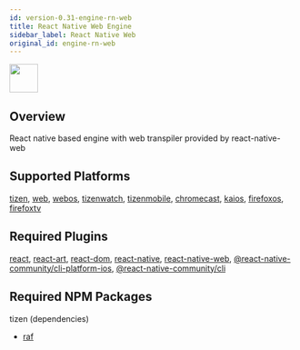 ```yaml
---
id: version-0.31-engine-rn-web
title: React Native Web Engine
sidebar_label: React Native Web
original_id: engine-rn-web
---
```


<img src="https://renative.org/img/ic_engine.png" width=50 height=50 />

<!--AUTO_GENERATED_START-->


## Overview

React native based engine with web transpiler provided by react-native-web

## Supported Platforms

[tizen](platform-tizen.md), [web](platform-web.md), [webos](platform-webos.md), [tizenwatch](platform-tizenwatch.md), [tizenmobile](platform-tizenmobile.md), [chromecast](platform-chromecast.md), [kaios](platform-kaios.md), [firefoxos](platform-firefoxos.md), [firefoxtv](platform-firefoxtv.md)

## Required Plugins

[react](plugins#react), [react-art](plugins#react-art), [react-dom](plugins#react-dom), [react-native](plugins#react-native), [react-native-web](plugins#react-native-web), [@react-native-community/cli-platform-ios](plugins#react-native-communitycli-platform-ios), [@react-native-community/cli](plugins#react-native-communitycli)

## Required NPM Packages

tizen (dependencies)
  - [raf](https://www.npmjs.com/package/raf)





















<!--AUTO_GENERATED_END-->
